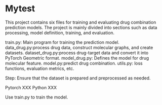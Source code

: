 # Mytest
This project contains six files for training and evaluating drug combination prediction models. 
The project is mainly divided into sections such as data processing, model definition, training, and evaluation.

train.py: Main program for training the prediction model.
data_drug.py:process drug data, construct molecular graphs, and create datasets.
dataset_drug.py:process drug-target data and convert it into PyTorch Geometric format.
model_drug.py: Defines the model for drug molecular feature.
model.py:predict drug combination.
utils.py: loss functions, evaluation metrics, etc.

Step:
Ensure that the dataset is prepared and preprocessed as needed.

Pytorch XXX
Python XXX

Use train.py to train the model.